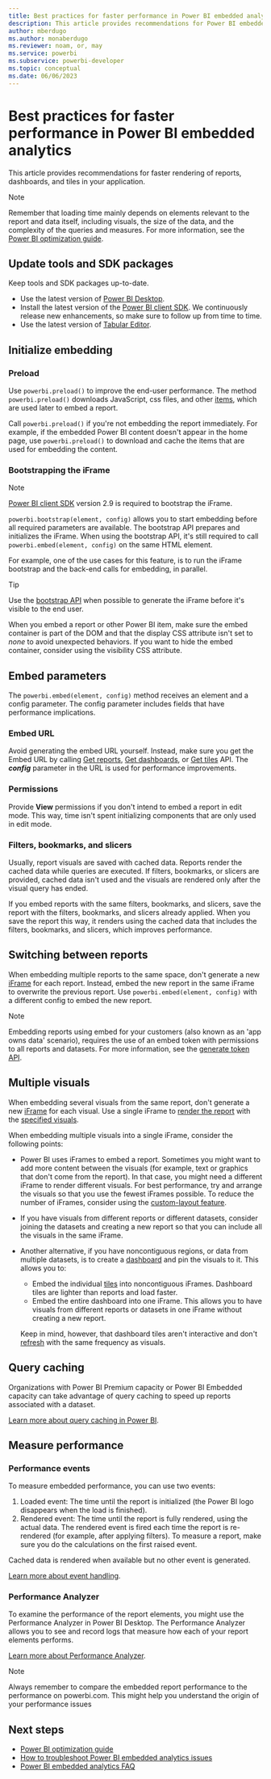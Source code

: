 ```yaml
---
title: Best practices for faster performance in Power BI embedded analytics 
description: This article provides recommendations for Power BI embedded analytics best practices for fast rendering.
author: mberdugo
ms.author: monaberdugo
ms.reviewer: noam, or, may
ms.service: powerbi
ms.subservice: powerbi-developer
ms.topic: conceptual
ms.date: 06/06/2023
---
```


# Best practices for faster performance in Power BI embedded analytics

This article provides recommendations for faster rendering of reports, dashboards, and tiles in your application.

> [!NOTE]
> Remember that loading time mainly depends on elements relevant to the report and data itself, including visuals, the size of the data, and the complexity of the queries and measures. For more information, see the [Power BI optimization guide](../../guidance/power-bi-optimization.md).

## Update tools and SDK packages

Keep tools and SDK packages up-to-date.

* Use the latest version of [Power BI Desktop](https://powerbi.microsoft.com/desktop/).
* Install the latest version of the [Power BI client SDK](https://github.com/Microsoft/PowerBI-JavaScript). We continuously release new enhancements, so make sure to follow up from time to time.
* Use the latest version of [Tabular Editor](https://github.com/otykier/TabularEditor/releases/latest).

## Initialize embedding

### Preload

Use `powerbi.preload()` to improve the end-user performance. The method `powerbi.preload()` downloads JavaScript, css files, and other [items](./pbi-glossary.md#item), which are used later to embed a report.

Call `powerbi.preload()` if you're not embedding the report immediately. For example, if the embedded Power BI content doesn't appear in the home page, use `powerbi.preload()` to download and cache the items that are used for embedding the content.

### Bootstrapping the iFrame

> [!NOTE]
> [Power BI client SDK](https://github.com/Microsoft/PowerBI-JavaScript) version 2.9 is required to bootstrap the iFrame.

`powerbi.bootstrap(element, config)` allows you to start embedding before all required parameters are available. The bootstrap API prepares and initializes the iFrame.
When using the bootstrap API, it's still required to call `powerbi.embed(element, config)` on the same HTML element.

For example, one of the use cases for this feature, is to run the iFrame bootstrap and the back-end calls for embedding, in parallel.
> [!TIP]
> Use the [bootstrap API](/javascript/api/overview/powerbi/bootstrap-better-performance) when possible to generate the iFrame before it's visible to the end user.

​When you embed a report or other Power BI item, make sure the embed container is part of the DOM and that the display CSS attribute isn't set to *none* to avoid unexpected behaviors. If you want to hide the embed container, consider using the visibility CSS attribute.

## Embed parameters

The `powerbi.embed(element, config)` method receives an element and a config parameter. The config parameter includes fields that have performance implications.

### Embed URL

Avoid generating the embed URL yourself. Instead, make sure you get the Embed URL by calling [Get reports](/rest/api/power-bi/reports/getreportsingroup), [Get dashboards](/rest/api/power-bi/dashboards/getdashboardsingroup), or [Get tiles](/rest/api/power-bi/dashboards/gettilesingroup) API. The ***config*** parameter in the URL is used for performance improvements.

### Permissions

Provide **View** permissions if you don't intend to embed a report in edit mode. This way, time isn't spent initializing components that are only used in edit mode.

### Filters, bookmarks, and slicers

Usually, report visuals are saved with cached data. Reports render the cached data while queries are executed. If filters, bookmarks, or slicers are provided, cached data isn't used and the visuals are rendered only after the visual query has ended.

If you embed reports with the same filters, bookmarks, and slicers, save the report with the filters, bookmarks, and slicers already applied. When you save the report this way, it renders using the cached data that includes the filters, bookmarks, and slicers, which improves performance.

## Switching between reports

When embedding multiple reports to the same space, don't generate a new [iFrame](pbi-glossary.md#inline-frame-iframe) for each report. Instead, embed the new report in the same iFrame to overwrite the previous report. Use `powerbi.embed(element, config)` with a different config to embed the new report.

> [!NOTE]
> Embedding reports using embed for your customers (also known as an 'app owns data' scenario), requires the use of an embed token with permissions to all reports and datasets. For more information, see the [generate token API](/rest/api/power-bi/embed-token/generate-token).

## Multiple visuals

When embedding several visuals from the same report, don't generate a new [iFrame](pbi-glossary.md#inline-frame-iframe) for each visual. Use a single iFrame to [render the report](/javascript/api/overview/powerbi/embed-report) with the [specified visuals](/javascript/api/overview/powerbi/embed-visual).

When embedding multiple visuals into a single iFrame, consider the following points:

* Power BI uses iFrames to embed a report. Sometimes you might want to add more content between the visuals (for example, text or graphics that don't come from the report). In that case, you might need a different iFrame to render different visuals. For best performance, try and arrange the visuals so that you use the fewest iFrames possible. To reduce the number of iFrames, consider using the [custom-layout feature](/javascript/api/overview/powerbi/custom-layout).

* If you have visuals from different reports or different datasets, consider joining the datasets and creating a new report so that you can include all the visuals in the same iFrame.

* Another alternative, if you have noncontiguous regions, or data from multiple datasets, is to create a [dashboard](/power-bi/create-reports/service-dashboard-tiles) and pin the visuals to it. This allows you to:

  * Embed the individual [tiles](/javascript/api/overview/powerbi/embed-dashboard-tile) into noncontiguous iFrames. Dashboard tiles are lighter than reports and load faster.
  * Embed the entire dashboard into one iFrame. This allows you to have visuals from different reports or datasets in one iFrame without creating a new report.

  Keep in mind, however, that dashboard tiles aren't interactive and don't [refresh](/power-bi/connect-data/refresh-data) with the same frequency as visuals.

## Query caching

Organizations with Power BI Premium capacity or Power BI Embedded capacity can take advantage of query caching to speed up reports associated with a dataset.

[Learn more about query caching in Power BI](../../connect-data/power-bi-query-caching.md).

## Measure performance

### Performance events

To measure embedded performance, you can use two events:

1. Loaded event: The time until the report is initialized (the Power BI logo disappears when the load is finished).
2. Rendered event: The time until the report is fully rendered, using the actual data. The rendered event is fired each time the report is re-rendered (for example, after applying filters). To measure a report, make sure you do the calculations on the first raised event.

Cached data is rendered when available but no other event is generated.

[Learn more about event handling](https://github.com/Microsoft/PowerBI-JavaScript/wiki/Handling-Events).

### Performance Analyzer

To examine the performance of the report elements, you might use the Performance Analyzer in Power BI Desktop.
The Performance Analyzer allows you to see and record logs that measure how each of your report elements performs.

[Learn more about Performance Analyzer](../../create-reports/desktop-performance-analyzer.md).

> [!NOTE]
> Always remember to compare the embedded report performance to the performance on powerbi.com. This might help you understand the origin of your performance issues

## Next steps

* [Power BI optimization guide](../../guidance/power-bi-optimization.md)
* [How to troubleshoot Power BI embedded analytics issues](embedded-troubleshoot.md)
* [Power BI embedded analytics FAQ](embedded-faq.yml)
